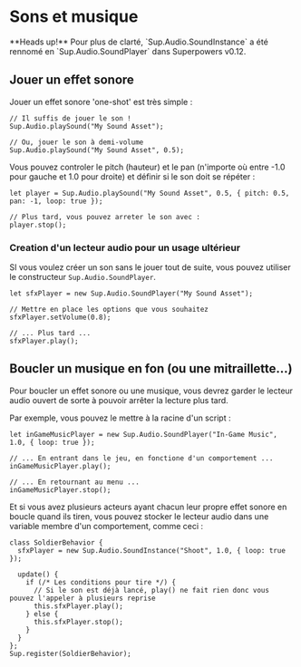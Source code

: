 # Sons et musique

<div class="note">
  **Heads up!** Pour plus de clarté, `Sup.Audio.SoundInstance` a été rennomé en `Sup.Audio.SoundPlayer` dans Superpowers v0.12.
</div>

## Jouer un effet sonore

Jouer un effet sonore 'one-shot' est très simple :

```
// Il suffis de jouer le son !
Sup.Audio.playSound("My Sound Asset");

// Ou, jouer le son à demi-volume
Sup.Audio.playSound("My Sound Asset", 0.5);
```

Vous pouvez controler le pitch (hauteur) et le pan (n'importe où entre -1.0 pour gauche et 1.0 pour droite) et définir si le son doit se répéter :

```
let player = Sup.Audio.playSound("My Sound Asset", 0.5, { pitch: 0.5, pan: -1, loop: true });

// Plus tard, vous pouvez arreter le son avec :
player.stop();
```

### Creation d'un lecteur audio pour un usage ultérieur

SI vous voulez créer un son sans le jouer tout de suite,
vous pouvez utiliser le constructeur `Sup.Audio.SoundPlayer`.

```
let sfxPlayer = new Sup.Audio.SoundPlayer("My Sound Asset");

// Mettre en place les options que vous souhaitez
sfxPlayer.setVolume(0.8);

// ... Plus tard ...
sfxPlayer.play();
```

## Boucler un musique en fon (ou une mitraillette...)

Pour boucler un effet sonore ou une musique, vous devrez garder le lecteur audio ouvert
de sorte à pouvoir arrêter la lecture plus tard.

Par exemple, vous pouvez le mettre à la racine d'un script :

```
let inGameMusicPlayer = new Sup.Audio.SoundPlayer("In-Game Music", 1.0, { loop: true });

// ... En entrant dans le jeu, en fonctione d'un comportement ...
inGameMusicPlayer.play();

// ... En retournant au menu ...
inGameMusicPlayer.stop();
``` 

Et si vous avez plusieurs acteurs ayant chacun leur propre effet sonore en boucle quand ils tiren,
vous pouvez stocker le lecteur audio dans une variable membre d'un comportement, comme ceci :

```
class SoldierBehavior {
  sfxPlayer = new Sup.Audio.SoundInstance("Shoot", 1.0, { loop: true });

  update() {
    if (/* Les conditions pour tire */) {
      // Si le son est déjà lancé, play() ne fait rien donc vous pouvez l'appeler à plusieurs reprise
      this.sfxPlayer.play();
    } else {
      this.sfxPlayer.stop();
    }
  }
};
Sup.register(SoldierBehavior);
```
